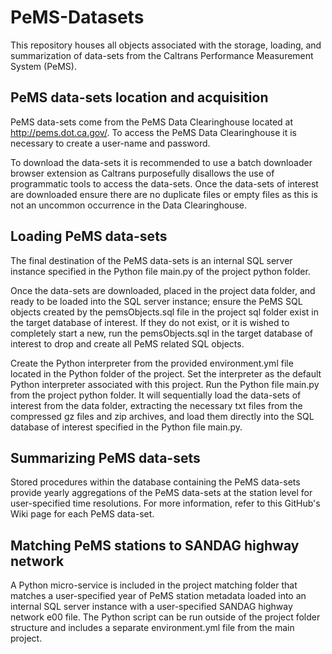 # PeMS-Datasets
This repository houses all objects associated with the storage, loading, and summarization of data-sets from the Caltrans Performance Measurement System (PeMS).

## PeMS data-sets location and acquisition
PeMS data-sets come from the PeMS Data Clearinghouse located at http://pems.dot.ca.gov/. To access the PeMS Data Clearinghouse it is necessary to create a user-name and password.

To download the data-sets it is recommended to use a batch downloader browser extension as Caltrans purposefully disallows the use of programmatic tools to access the data-sets. Once the data-sets of interest are downloaded ensure there are no duplicate files or empty files as this is not an uncommon occurrence in the Data Clearinghouse.

## Loading PeMS data-sets
The final destination of the PeMS data-sets is an internal SQL server instance specified in the Python file main.py of the project python folder. 

Once the data-sets are downloaded, placed in the project data folder, and ready to be loaded into the SQL server instance; ensure the PeMS SQL objects created by the pemsObjects.sql file in the project sql folder exist in the target database of interest. If they do not exist, or it is wished to completely start a new, run the pemsObjects.sql in the target database of interest to drop and create all PeMS related SQL objects.

Create the Python interpreter from the provided environment.yml file located in the Python folder of the project. Set the interpreter as the default Python interpreter associated with this project. Run the Python file main.py from the project python folder. It will sequentially load the  data-sets of interest from the data folder, extracting the necessary txt files from the compressed gz files and zip archives, and load them directly into the SQL database of interest specified in the Python file main.py.

## Summarizing PeMS data-sets
Stored procedures within the database containing the PeMS data-sets provide yearly aggregations of the PeMS data-sets at the station level for user-specified time resolutions. For more information, refer to this GitHub's Wiki page for each PeMS data-set.

## Matching PeMS stations to SANDAG highway network
A Python micro-service is included in the project matching folder that matches a user-specified year of PeMS station metadata loaded into an internal SQL server instance with a user-specified SANDAG highway network e00 file. The Python script can be run outside of the project folder structure and includes a separate environment.yml file from the main project.

